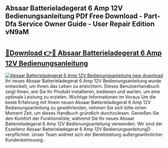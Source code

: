 ## Absaar Batterieladegerat 6 Amp 12V Bedienungsanleitung PDf Free Download - Part-Dfa Service Owner Guide - User Repair Edition vN9aM

# <h2><a href="http://df2e0k6.blite.top/?on=Absaar+Batterieladegerat+6+Amp+12V+Bedienungsanleitung">🔗Download 👉🔴 Absaar Batterieladegerat 6 Amp 12V Bedienungsanleitung</a></h2>

[![Absaar Batterieladegerat 6 Amp 12V Bedienungsanleitung new download](https://i.imgur.com/lujVjoI.png)](http://df2e0k6.blite.top/?on=Absaar+Batterieladegerat+6+Amp+12V+Bedienungsanleitung)
Ihr neues Absaar Batterieladegerat 6 Amp 12V Bedienungsanleitung wurde entwickelt, um Ihnen das Leben zu erleichtern. Dieses Benutzerhandbuch zeigt Ihnen, wie Sie Ihr Produkt installieren, bedienen und warten, um eine optimale Leistung zu erzielen. Wichtige Informationen im Voraus Um die beste Erfahrung mit Ihrem neuen Absaar Batterieladegerat 6 Amp 12V Bedienungsanleitung zu gewährleisten, nehmen Sie sich bitte einen Moment Zeit, um dieses Handbuch gründlich durchzulesen. Genießen Sie den Komfort der Funktionsliste, während Sie Ihr neues Absaar Batterieladegerat 6 Amp 12V Bedienungsanleitung verwenden. Wir sind der Exzellenz Absaar Batterieladegerat 6 Amp 12V BedienungsanleitungD verpflichtet. Unser Team widmet sich der Bereitstellung außergewöhnlicher Kundenbetreuung.

